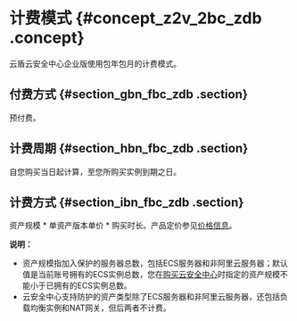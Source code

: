 # 计费模式 {#concept_z2v_2bc_zdb .concept}

云盾云安全中心企业版使用包年包月的计费模式。

## 付费方式 {#section_gbn_fbc_zdb .section}

预付费。

## 计费周期 {#section_hbn_fbc_zdb .section}

自您购买当日起计算，至您所购买实例到期之日。

## 计费方式 {#section_ibn_fbc_zdb .section}

资产规模 \* 单资产版本单价 \* 购买时长。产品定价参见[价格信息](https://www.aliyun.com/price/product?spm=5176.cnsas.0.0.8fe23068yL9MkM&/sas#/sas/detail)。

**说明：** 

-   资产规模指加入保护的服务器总数，包括ECS服务器和非阿里云服务器；默认值是当前账号拥有的ECS实例总数，您在[购买云安全中心](intl.zh-CN/产品定价/购买云安全中心.md#)时指定的资产规模不能小于已拥有的ECS实例总数。
-   云安全中心支持防护的资产类型除了ECS服务器和非阿里云服务器，还包括负载均衡实例和NAT网关，但后两者不计费。

